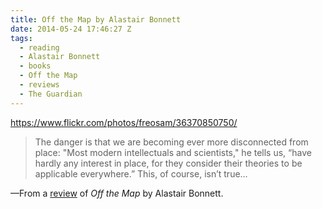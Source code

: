 ```yaml
---
title: Off the Map by Alastair Bonnett
date: 2014-05-24 17:46:27 Z
tags:
  - reading
  - Alastair Bonnett
  - books
  - Off the Map
  - reviews
  - The Guardian
---
```

https://www.flickr.com/photos/freosam/36370850750/

> The danger is that we are becoming ever more disconnected from place:
> "Most modern intellectuals and scientists," he tells us, &#8220;have hardly any interest in place,
> for they consider their theories to be applicable everywhere.&#8221;
> This, of course, isn&#8217;t true&#8230; 

—From a [review](http://www.theguardian.com/books/2014/apr/17/off-the-map-alastair-bonnett-review)
of *Off the Map* by Alastair Bonnett.
